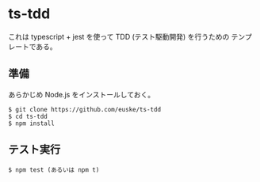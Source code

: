 # ts-tdd

これは typescript + jest を使って TDD (テスト駆動開発) を行うための
テンプレートである。

## 準備

あらかじめ Node.js をインストールしておく。

    $ git clone https://github.com/euske/ts-tdd
    $ cd ts-tdd
    $ npm install

## テスト実行

    $ npm test (あるいは npm t)

